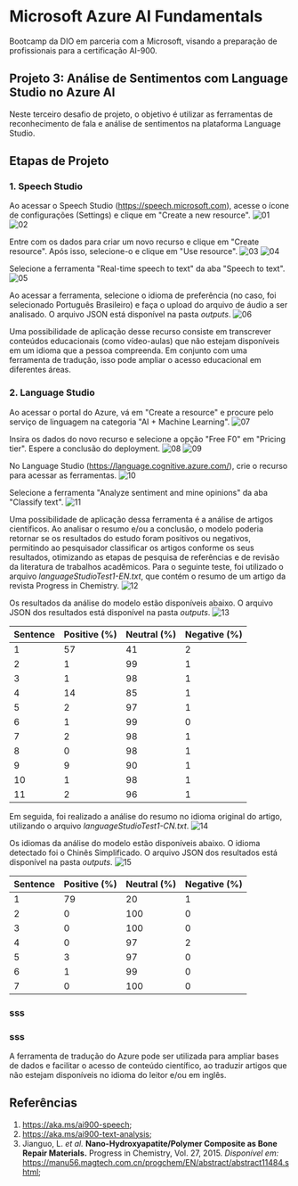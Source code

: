# Microsoft Azure AI Fundamentals

Bootcamp da DIO em parceria com a Microsoft, visando a preparação de profissionais para a certificação AI-900.

## Projeto 3: Análise de Sentimentos com Language Studio no Azure AI

Neste terceiro desafio de projeto, o objetivo é utilizar as ferramentas de reconhecimento de fala e análise de sentimentos na plataforma Language Studio. 

## Etapas de Projeto

### 1. Speech Studio

Ao acessar o Speech Studio (https://speech.microsoft.com), acesse o ícone de configurações (Settings) e clique em "Create a new resource".
![01](https://github.com/mkatzor36/dioBootcampAI900_projeto3/assets/54877987/e587e62b-b929-45a0-aa6f-c1d08c76d744)
![02](https://github.com/mkatzor36/dioBootcampAI900_projeto3/assets/54877987/8cd405ee-93ab-4314-8d02-46228a8c74fe)

Entre com os dados para criar um novo recurso e clique em "Create resource". Após isso, selecione-o e clique em "Use resource".
![03](https://github.com/mkatzor36/dioBootcampAI900_projeto3/assets/54877987/85b983b3-3e7a-48b3-aabe-537c840829a4)
![04](https://github.com/mkatzor36/dioBootcampAI900_projeto3/assets/54877987/1e1f03f0-d687-4d76-b92b-7bcb40c3eb22)

Selecione a ferramenta "Real-time speech to text" da aba "Speech to text".
![05](https://github.com/mkatzor36/dioBootcampAI900_projeto3/assets/54877987/917125ed-35c1-4951-b41b-5a33d7c75e20)

Ao acessar a ferramenta, selecione o idioma de preferência (no caso, foi selecionado Português Brasileiro) e faça o upload do arquivo de áudio a ser analisado. O arquivo JSON está disponível na pasta *outputs*.
![06](https://github.com/mkatzor36/dioBootcampAI900_projeto3/assets/54877987/542362cd-5c63-48ed-9c72-420c3162fe64)

Uma possibilidade de aplicação desse recurso consiste em transcrever conteúdos educacionais (como vídeo-aulas) que não estejam disponíveis em um idioma que a pessoa compreenda. Em conjunto com uma ferramenta de tradução, isso pode ampliar o acesso educacional em diferentes áreas.

### 2. Language Studio

Ao acessar o portal do Azure, vá em "Create a resource" e procure pelo serviço de linguagem na categoria "AI + Machine Learning". 
![07](https://github.com/mkatzor36/dioBootcampAI900_projeto3/assets/54877987/66e20663-a61e-4e22-b819-50ed3de4f4b0)

Insira os dados do novo recurso e selecione a opção "Free F0" em "Pricing tier". Espere a conclusão do deployment.
![08](https://github.com/mkatzor36/dioBootcampAI900_projeto3/assets/54877987/ddc72f5b-6659-4206-84e1-6ced5cbb0b1c)
![09](https://github.com/mkatzor36/dioBootcampAI900_projeto3/assets/54877987/91c4c5b3-cf26-488c-953d-ec9db34bb11f)

No Language Studio (https://language.cognitive.azure.com/), crie o recurso para acessar as ferramentas.
![10](https://github.com/mkatzor36/dioBootcampAI900_projeto3/assets/54877987/200e9361-ca9c-4514-93dd-89dd793d3c86)

Selecione a ferramenta "Analyze sentiment and mine opinions" da aba "Classify text".
![11](https://github.com/mkatzor36/dioBootcampAI900_projeto3/assets/54877987/0ddb171c-7067-4f63-9e9c-48c25583db9d)

Uma possibilidade de aplicação dessa ferramenta é a análise de artigos científicos. Ao analisar o resumo e/ou a conclusão, o modelo poderia retornar se os resultados do estudo foram positivos ou negativos, permitindo ao pesquisador classificar os artigos conforme os seus resultados, otimizando as etapas de pesquisa de referências e de revisão da literatura de trabalhos acadêmicos. Para o seguinte teste, foi utilizado o arquivo *languageStudioTest1-EN.txt*, que contém o resumo de um artigo da revista Progress in Chemistry.
![12](https://github.com/mkatzor36/dioBootcampAI900_projeto3/assets/54877987/f4bf979a-4db8-42f3-8037-fa1cc549b602)

Os resultados da análise do modelo estão disponíveis abaixo. O arquivo JSON dos resultados está disponível na pasta *outputs*.
![13](https://github.com/mkatzor36/dioBootcampAI900_projeto3/assets/54877987/aaf15703-7941-4181-9c70-699a3aa27f33)

| Sentence | Positive (%) | Neutral (%) | Negative (%) |
|---|---|---|---|
| 1 | 57 | 41 | 2 |
| 2 | 1 | 99 | 1 |
| 3 | 1 | 98 | 1 |
| 4 | 14 | 85 | 1 |
| 5 | 2 | 97 | 1 |
| 6 | 1 | 99 | 0 |
| 7 | 2 | 98 | 1 |
| 8 | 0 | 98 | 1 |
| 9 | 9 | 90 | 1 |
| 10 | 1 | 98 | 1 |
| 11 | 2 | 96 | 1 |

Em seguida, foi realizado a análise do resumo no idioma original do artigo, utilizando o arquivo *languageStudioTest1-CN.txt*.
![14](https://github.com/mkatzor36/dioBootcampAI900_projeto3/assets/54877987/d23c3ca5-f225-47c0-9124-fa62d53edda7)

Os idiomas da análise do modelo estão disponíveis abaixo. O idioma detectado foi o Chinês Simplificado. O arquivo JSON dos resultados está disponível na pasta *outputs*.
![15](https://github.com/mkatzor36/dioBootcampAI900_projeto3/assets/54877987/2d658f4a-0bef-4021-9dfb-37a8fa3186cc)

| Sentence | Positive (%) | Neutral (%) | Negative (%) |
|---|---|---|---|
| 1 | 79 | 20 | 1 |
| 2 | 0 | 100 | 0 |
| 3 | 0 | 100 | 0 |
| 4 | 0 | 97 | 2 |
| 5 | 3 | 97 | 0 |
| 6 | 1 | 99 | 0 |
| 7 | 0 | 100 | 0 |

### sss

### sss

A ferramenta de tradução do Azure pode ser utilizada para ampliar bases de dados e facilitar o acesso de conteúdo científico, ao traduzir artigos que não estejam disponíveis no idioma do leitor e/ou em inglês.

## Referências

1. https://aka.ms/ai900-speech;
2. https://aka.ms/ai900-text-analysis;
3. Jianguo, L. *et al.* **Nano-Hydroxyapatite/Polymer Composite as Bone Repair Materials.** Progress in Chemistry, Vol. 27, 2015. *Disponível em:* https://manu56.magtech.com.cn/progchem/EN/abstract/abstract11484.shtml;
